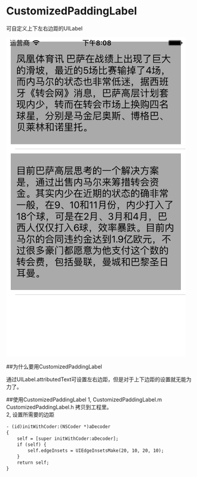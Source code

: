 # CustomizedPaddingLabel

可自定义上下左右边距的UILabel

![](https://github.com/smallhorse1987/CustomizedPaddingLabelExample/blob/master/LabelMargin/labelMargin/demo.png)

##为什么要用CustomizedPaddingLabel

通过UILabel.attributedText可设置左右边距，但是对于上下边距的设置就无能为力了。

##使用CustomizedPaddingLabel
1, CustomizedPaddingLabel.m CustomizedPaddingLabel.h 拷贝到工程里。  
2, 设置所需要的边距  
``` 
- (id)initWithCoder:(NSCoder *)aDecoder  
{  
    self = [super initWithCoder:aDecoder];  
    if (self) {  
        self.edgeInsets = UIEdgeInsetsMake(20, 10, 20, 10);
    }  
    return self;  
}
```
